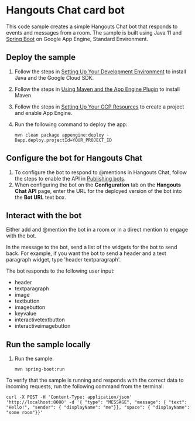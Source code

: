 # Hangouts Chat card bot

This code sample creates a simple Hangouts Chat bot that responds to events and
messages from a room. The sample is built using Java 11 and 
[Spring Boot](https://spring.io/projects/spring-boot) on Google App Engine,
Standard Environment.

## Deploy the sample

  1. Follow the steps in [Setting Up Your Development Environment](https://cloud.google.com/appengine/docs/standard/java11/setting-up-environment)
     to install Java and the Google Cloud SDK.
      
  1. Follow the steps in [Using Maven and the App Engine Plugin](https://cloud.google.com/appengine/docs/standard/java11/using-maven)
     to install Maven.

  1. Follow the steps in [Setting Up Your GCP Resources](https://cloud.google.com/appengine/docs/standard/java11/console/#create)
     to create a project and enable App Engine.

  1. Run the following command to deploy the app:
     ```
     mvn clean package appengine:deploy -Dapp.deploy.projectId=YOUR_PROJECT_ID
     ```

## Configure the bot for Hangouts Chat

  1. To configure the bot to respond to @mentions in Hangouts Chat, follow
     the steps to enable the API in
     [Publishing bots](https://developers.google.com/hangouts/chat/how-tos/bots-publish).
  1. When configuring the bot on the **Configuration** tab on the
     **Hangouts Chat API** page, enter the URL for the deployed version
     of the bot into the **Bot URL** text box.


## Interact with the bot

Either add and @mention the bot in a room or in a direct mention to engage with the bot.

In the message to the bot, send a list of the widgets for the bot to send back.
For example, if you want the bot to send a header and a text paragraph widget,
type 'header textparagraph'.

The bot responds to the following user input:

  - header
  - textparagraph
  - image
  - textbutton
  - imagebutton
  - keyvalue
  - interactivetextbutton
  - interactiveimagebutton


## Run the sample locally

  1. Run the sample.
     ```
     mvn spring-boot:run
     ```

To verify that the sample is running and responds with the correct data
to incoming requests, run the following command from the terminal:

```
curl -X POST -H 'Content-Type: application/json' 'http://localhost:8080' -d '{ "type": "MESSAGE", "message": { "text": "Hello!", "sender": { "displayName": "me"}}, "space": { "displayName": "some room"}}'
```